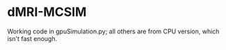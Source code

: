 # dMRI-MCSIM

Working code in gpuSimulation.py; all others are from CPU version, which isn't fast enough. 
